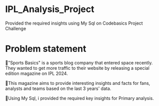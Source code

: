 # IPL_Analysis_Project
Provided the required insights using My Sql on Codebasics Project Challenge
# Problem statement
📍"Sports Basics" is a sports blog company that entered space recently. They
wanted to get more traffic to their website by releasing a special edition magazine
on IPL 2024. 

📍This magazine aims to provide interesting insights and facts for
fans, analysts and teams based on the last 3 years' data.

📍Using My Sql, i provided the required key insights for Primary analysis.
